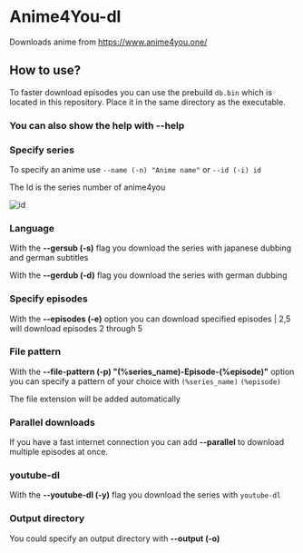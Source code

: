 # Anime4You-dl
Downloads anime from https://www.anime4you.one/
## How to use?
To faster download episodes you can use the prebuild `db.bin` which is located in this repository. Place it in the same directory as the executable.
### You can also show the help with **--help**
### Specify series
To specify an anime use `--name (-n) "Anime name"` or `--id (-i) id`

The Id is the series number of anime4you

![id](https://i.imgur.com/Yll2u31.png)

### Language
With the **--gersub (-s)** flag you download the series with japanese dubbing and german subtitles

With the **--gerdub (-d)** flag you download the series with german dubbing

### Specify episodes
With the **--episodes (-e)** option you can download specified episodes | 2,5 will download episodes 2 through 5

### File pattern
With the **--file-pattern (-p) "(%series_name)-Episode-(%episode)"** option you can specify a pattern of your choice with `(%series_name)` `(%episode)`

The file extension will be added automatically

### Parallel downloads

If you have a fast internet connection you can add **--parallel** to download multiple episodes at once.

### youtube-dl
With the **--youtube-dl (-y)** flag you download the series with `youtube-dl`

### Output directory
You could specify an output directory with **--output (-o)**
